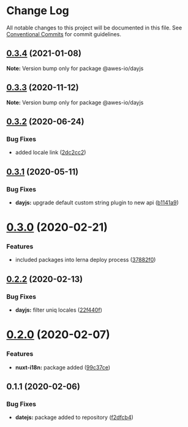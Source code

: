 # Change Log

All notable changes to this project will be documented in this file.
See [Conventional Commits](https://conventionalcommits.org) for commit guidelines.

## [0.3.4](https://github.com/awes-io/client/compare/@awes-io/dayjs@0.3.3...@awes-io/dayjs@0.3.4) (2021-01-08)

**Note:** Version bump only for package @awes-io/dayjs





## [0.3.3](https://github.com/awes-io/client/compare/@awes-io/dayjs@0.3.2...@awes-io/dayjs@0.3.3) (2020-11-12)

**Note:** Version bump only for package @awes-io/dayjs





## [0.3.2](https://github.com/awes-io/client/compare/@awes-io/dayjs@0.3.1...@awes-io/dayjs@0.3.2) (2020-06-24)


### Bug Fixes

* added locale link ([2dc2cc2](https://github.com/awes-io/client/commit/2dc2cc2426241f868cb780cdebc6b45d24671b89))





## [0.3.1](https://github.com/awes-io/client/compare/@awes-io/dayjs@0.3.0...@awes-io/dayjs@0.3.1) (2020-05-11)


### Bug Fixes

* **dayjs:** upgrade default custom string plugin to new api ([b1141a9](https://github.com/awes-io/client/commit/b1141a9ca76ba85593660f79023a19cbf44f2ff5))





# [0.3.0](https://github.com/awes-io/client/compare/@awes-io/dayjs@0.2.2...@awes-io/dayjs@0.3.0) (2020-02-21)


### Features

* included packages into lerna deploy process ([37882f0](https://github.com/awes-io/client/commit/37882f0b5a9146595c05747eb7c827b66d13b3c1))





## [0.2.2](https://github.com/awes-io/client/compare/@awes-io/dayjs@0.2.0...@awes-io/dayjs@0.2.2) (2020-02-13)


### Bug Fixes

* **dayjs:** filter uniq locales ([22f440f](https://github.com/awes-io/client/commit/22f440f6d5aee67eec830db284b4e56cb755a27f))





# [0.2.0](https://github.com/awes-io/client/compare/@awes-io/dayjs@0.1.1...@awes-io/dayjs@0.2.0) (2020-02-07)


### Features

* **nuxt-i18n:** package added ([99c37ce](https://github.com/awes-io/client/commit/99c37ce48711f7d7557d665e1479147850fa5344))





## 0.1.1 (2020-02-06)


### Bug Fixes

* **datejs:** package added to repository ([f2dfcb4](https://git.awescode.com/awes-io/collection/commits/f2dfcb4e9163afde10617d4a20b58c502ba761be))
